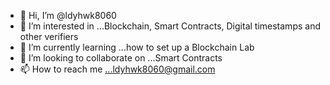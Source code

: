 - 👋 Hi, I’m @ldyhwk8060
- 👀 I’m interested in ...Blockchain, Smart Contracts, Digital timestamps and other verifiers
- 🌱 I’m currently learning ...how to set up a Blockchain Lab
- 💞️ I’m looking to collaborate on ...Smart Contracts
- 📫 How to reach me ...ldyhwk8060@gmail.com

<!---
ldyhwk8060/ldyhwk8060 is a ✨ special ✨ repository because its `README.md` (this file) appears on your GitHub profile.
You can click the Preview link to take a look at your changes.
--->
